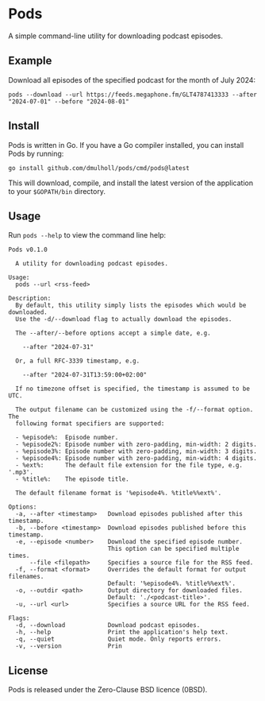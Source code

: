 # Pods

A simple command-line utility for downloading podcast episodes.


## Example

Download all episodes of the specified podcast for the month of July 2024:

```
pods --download --url https://feeds.megaphone.fm/GLT4787413333 --after "2024-07-01" --before "2024-08-01"
```


## Install

Pods is written in Go. If you have a Go compiler installed, you can install Pods by running:

```
go install github.com/dmulholl/pods/cmd/pods@latest
```

This will download, compile, and install the latest version of the application to your `$GOPATH/bin` directory.


## Usage

Run `pods --help` to view the command line help:

```
Pods v0.1.0

  A utility for downloading podcast episodes.

Usage:
  pods --url <rss-feed>

Description:
  By default, this utility simply lists the episodes which would be downloaded.
  Use the -d/--download flag to actually download the episodes.

  The --after/--before options accept a simple date, e.g.

    --after "2024-07-31"

  Or, a full RFC-3339 timestamp, e.g.

    --after "2024-07-31T13:59:00+02:00"

  If no timezone offset is specified, the timestamp is assumed to be UTC.

  The output filename can be customized using the -f/--format option. The
  following format specifiers are supported:

  - %episode%:  Episode number.
  - %episode2%: Episode number with zero-padding, min-width: 2 digits.
  - %episode3%: Episode number with zero-padding, min-width: 3 digits.
  - %episode4%: Episode number with zero-padding, min-width: 4 digits.
  - %ext%:      The default file extension for the file type, e.g. '.mp3'.
  - %title%:    The episode title.

  The default filename format is '%episode4%. %title%%ext%'.

Options:
  -a, --after <timestamp>   Download episodes published after this timestamp.
  -b, --before <timestamp>  Download episodes published before this timestamp.
  -e, --episode <number>    Download the specified episode number.
                            This option can be specified multiple times.
      --file <filepath>     Specifies a source file for the RSS feed.
  -f, --format <format>     Overrides the default format for output filenames.
                            Default: '%episode4%. %title%%ext%'.
  -o, --outdir <path>       Output directory for downloaded files.
                            Default: './<podcast-title>'.
  -u, --url <url>           Specifies a source URL for the RSS feed.

Flags:
  -d, --download            Download podcast episodes.
  -h, --help                Print the application's help text.
  -q, --quiet               Quiet mode. Only reports errors.
  -v, --version             Prin
```

## License

Pods is released under the Zero-Clause BSD licence (0BSD).
